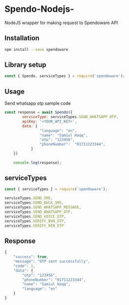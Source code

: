 # Spendo-Nodejs-

NodeJS wrapper for making request to Spendoware API


## Installation

```bash
npm install --save spendoware
```

## Library setup

```javascript
const { Spendo, serviceTypes } = require('spendoware');
```

## Usage
Send whatsapp otp sample code

```javascript
const response = await Spendo({
        serviceType: serviceTypes.SEND_WHATSAPP_OTP,
        apiKey: '<YOUR_API_KEY>',
        data: {
                "language": "en",
                "name": "Samiul Haqq",
                "otp": "123456",
                "phoneNumber":  "01711223344",
            }
    })
    
    console.log(response);
```

## serviceTypes

```javascript
const { serviceTypes } = require('spendoware');
```

```javascript
serviceTypes.SEND_SMS,
serviceTypes.SEND_BULK_SMS,
serviceTypes.SEND_WHATSAPP_MESSAGE,
serviceTypes.SEND_WHATSAPP_OTP,
serviceTypes.SEND_VOICE_OTP,
serviceTypes.VERIFY_BVN_OTP,
serviceTypes.VERIFY_NIN_OTP
```

## Response

```javascript
{
    "success": true,
    "message": "OTP sent successfully",
    "code": 1,
    "data": {
        "otp": "123456",
        "phoneNumber": "01711223344",
        "name": "Samiul Haqq",
        "language": "en"
    }
}
```


